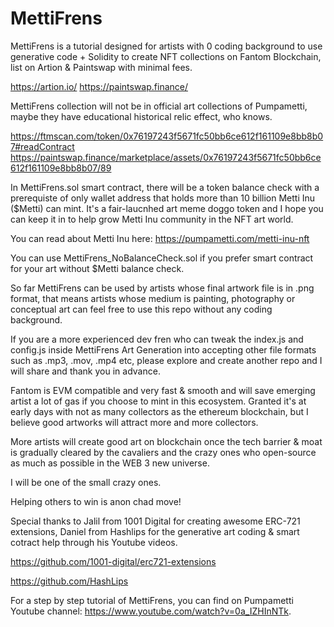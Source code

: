 # MettiFrens

MettiFrens is a tutorial designed for artists with 0 coding background to use generative code + Solidity to create NFT collections on 
Fantom Blockchain, list on Artion & Paintswap with minimal fees. 

https://artion.io/
https://paintswap.finance/

MettiFrens collection will not be in official art collections of Pumpametti, maybe they have educational historical relic effect, who knows.

https://ftmscan.com/token/0x76197243f5671fc50bb6ce612f161109e8bb8b07#readContract
https://paintswap.finance/marketplace/assets/0x76197243f5671fc50bb6ce612f161109e8bb8b07/89

In MettiFrens.sol smart contract, there will be a token balance check with a prerequiste of only wallet address that holds more than 10 billion Metti Inu ($Metti) can mint. It's a fair-laucnhed art meme doggo token and I hope you can keep it in to help grow Metti Inu community in the NFT art world. 

You can read about Metti Inu here:
https://pumpametti.com/metti-inu-nft

You can use MettiFrens_NoBalanceCheck.sol if you prefer smart contract for your art without $Metti balance check. 

So far MettiFrens can be used by artists whose final artwork file is in .png format, that means artists whose medium is painting, photography or conceptual art can feel free to use this repo without any coding background. 

If you are a more experienced dev fren who can tweak the index.js and config.js inside MettiFrens Art Generation into accepting other file formats such as .mp3, .mov, .mp4 etc, please explore and create another repo and I will share and thank you in advance.

Fantom is EVM compatible and very fast & smooth and will save emerging artist a lot of gas if you choose to mint in this ecosystem. Granted it's at early days with not as many collectors as the ethereum blockchain, but I believe good artworks will attract more and more collectors.

More artists will create good art on blockchain once the tech barrier & moat is gradually cleared by the cavaliers and the crazy ones who open-source as much as possible in the WEB 3 new universe.

I will be one of the small crazy ones. 

Helping others to win is anon chad move!

Special thanks to Jalil from 1001 Digital for creating awesome ERC-721 extensions, Daniel from Hashlips for the generative art coding & smart cotract help through his Youtube videos.

https://github.com/1001-digital/erc721-extensions

https://github.com/HashLips

For a step by step tutorial of MettiFrens, you can find on Pumpametti Youtube channel:
https://www.youtube.com/watch?v=0a_IZHInNTk.
